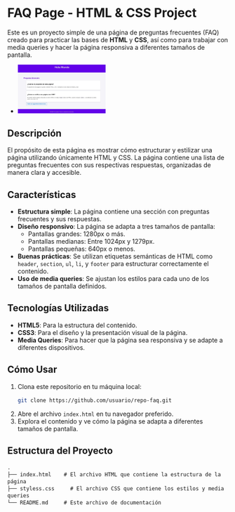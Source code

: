 # FAQ Page - HTML & CSS Project

Este es un proyecto simple de una página de preguntas frecuentes (FAQ) creado para practicar las bases de **HTML** y **CSS**, así como para trabajar con media queries y hacer la página responsiva a diferentes tamaños de pantalla.

- <img src="./img/Captura de pantalla_30-9-2024_12514_127.0.0.1.jpeg" alt="Prueba" width="200"/>


## Descripción

El propósito de esta página es mostrar cómo estructurar y estilizar una página utilizando únicamente HTML y CSS. La página contiene una lista de preguntas frecuentes con sus respectivas respuestas, organizadas de manera clara y accesible.

## Características

- **Estructura simple**: La página contiene una sección con preguntas frecuentes y sus respuestas.
- **Diseño responsivo**: La página se adapta a tres tamaños de pantalla:
  - Pantallas grandes: 1280px o más.
  - Pantallas medianas: Entre 1024px y 1279px.
  - Pantallas pequeñas: 640px o menos.
- **Buenas prácticas**: Se utilizan etiquetas semánticas de HTML como `header`, `section`, `ul`, `li`, y `footer` para estructurar correctamente el contenido.
- **Uso de media queries**: Se ajustan los estilos para cada uno de los tamaños de pantalla definidos.

## Tecnologías Utilizadas

- **HTML5**: Para la estructura del contenido.
- **CSS3**: Para el diseño y la presentación visual de la página.
- **Media Queries**: Para hacer que la página sea responsiva y se adapte a diferentes dispositivos.

## Cómo Usar

1. Clona este repositorio en tu máquina local:
    ```bash
    git clone https://github.com/usuario/repo-faq.git
    ```
2. Abre el archivo `index.html` en tu navegador preferido.
3. Explora el contenido y ve cómo la página se adapta a diferentes tamaños de pantalla.

## Estructura del Proyecto

```plaintext
.
├── index.html    # El archivo HTML que contiene la estructura de la página
├── styless.css     # El archivo CSS que contiene los estilos y media queries
└── README.md     # Este archivo de documentación
